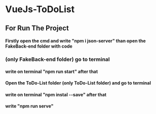 # VueJs-ToDoList
## For Run The Project 
#### Firstly open the cmd and write "npm i json-server" than open the FakeBack-end folder with code 
### (only FakeBack-end folder) go to terminal
#### write on terminal "npm run start" after that
#### Open the ToDo-List folder (only ToDo-List folder) and go to terminal 
#### write on terminal "npm instal --save" after that
#### write "npm run serve"

